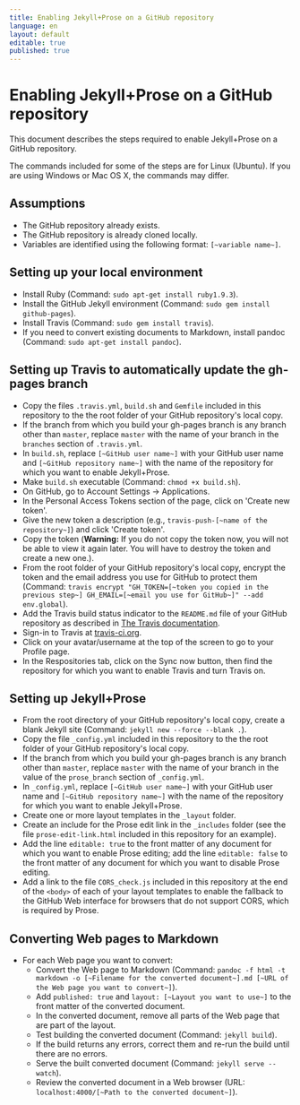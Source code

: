 ```yaml
---
title: Enabling Jekyll+Prose on a GitHub repository
language: en
layout: default
editable: true
published: true
---
```


# Enabling Jekyll+Prose on a GitHub repository

This document describes the steps required to enable Jekyll+Prose on a GitHub repository.

The commands included for some of the steps are for Linux (Ubuntu). If you are using Windows or Mac OS X, the commands may differ.

## Assumptions

* The GitHub repository already exists.
* The GitHub repository is already cloned locally.
* Variables are identified using the following format: `[~variable name~]`.

## Setting up your local environment

* Install Ruby (Command: `sudo apt-get install ruby1.9.3`).
* Install the GitHub Jekyll environment (Command: `sudo gem install github-pages`).
* Install Travis (Command: `sudo gem install travis`).
* If you need to convert existing documents to Markdown, install pandoc (Command: `sudo apt-get install pandoc`).

## Setting up Travis to automatically update the gh-pages branch

* Copy the files `.travis.yml`, `build.sh` and `Gemfile` included in this repository to the the root folder of your GitHub repository's local copy.
* If the branch from which you build your gh-pages branch is any branch other than `master`, replace `master` with the name of your branch in the `branches` section of `.travis.yml`.
* In `build.sh`, replace `[~GitHub user name~]` with your GitHub user name and `[~GitHub repository name~]` with the name of the repository for which you want to enable Jekyll+Prose.
* Make `build.sh` executable (Command: `chmod +x build.sh`).
* On GitHub, go to Account Settings -> Applications.
* In the Personal Access Tokens section of the page, click on 'Create new token'.
* Give the new token a description (e.g., `travis-push-[~name of the repository~]`) and click 'Create token'.
* Copy the token (**Warning:** If you do not copy the token now, you will not be able to view it again later. You will have to destroy the token and create a new one.).
* From the root folder of your GitHub repository's local copy, encrypt the token and the email address you use for GitHub to protect them (Command: `travis encrypt "GH_TOKEN=[~token you copied in the previous step~] GH_EMAIL=[~email you use for GitHub~]" --add env.global`).
* Add the Travis build status indicator to the `README.md` file of your GitHub repository as described in [The Travis documentation](http://about.travis-ci.org/docs/user/status-images/#Adding-Status-Images-to-README-Files).
* Sign-in to Travis at [travis-ci.org](http://travis-ci.org/).
* Click on your avatar/username at the top of the screen to go to your Profile page.
* In the Respositories tab, click on the Sync now button, then find the repository for which you want to enable Travis and turn Travis on.

## Setting up Jekyll+Prose

* From the root directory of your GitHub repository's local copy, create a blank Jekyll site (Command: `jekyll new --force --blank .`).
* Copy the file `_config.yml` included in this repository to the the root folder of your GitHub repository's local copy.
* If the branch from which you build your gh-pages branch is any branch other than `master`, replace `master` with the name of your branch in the value of the `prose_branch` section of `_config.yml`.
* In `_config.yml`, replace `[~GitHub user name~]` with your GitHub user name and `[~GitHub repository name~]` with the name of the repository for which you want to enable Jekyll+Prose.
* Create one or more layout templates in the `_layout` folder.
* Create an include for the Prose edit link in the `_includes` folder (see the file `prose-edit-link.html` included in this repository for an example).
* Add the line `editable: true` to the front matter of any document for which you want to enable Prose editing; add the line `editable: false` to the front matter of any document for which you want to disable Prose editing.
* Add a link to the file `CORS_check.js` included in this repository at the end of the `<body>` of each of your layout templates to enable the fallback to the GitHub Web interface for browsers that do not support CORS, which is required by Prose.

## Converting Web pages to Markdown

* For each Web page you want to convert:
    * Convert the Web page to Markdown (Command: `pandoc -f html -t
markdown -o [~Filename for the converted document~].md [~URL of the
Web page you want to convert~]`).
    * Add `published: true` and `layout: [~Layout you want to use~]`
to the front matter of the converted document.
    * In the converted document, remove all parts of the Web page that
are part of the layout.
    * Test building the converted document (Command: `jekyll build`).
    * If the build returns any errors, correct them and re-run the
build until there are no errors.
    * Serve the built converted document (Command: `jekyll serve --watch`).
    * Review the converted document in a Web browser (URL:
`localhost:4000/[~Path to the converted document~]`).